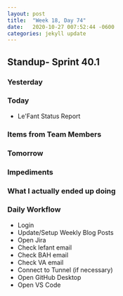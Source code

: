 ```yaml
---
layout: post
title:  "Week 18, Day 74"
date:   2020-10-27 007:52:44 -0600
categories: jekyll update
---
```


## Standup- Sprint 40.1
  
### Yesterday


### Today

* Le'Fant Status Report

### Items from Team Members


### Tomorrow
 
### Impediments

### What I actually ended up doing


### Daily Workflow
* Login
* Update/Setup Weekly Blog Posts
* Open Jira
* Check lefant email
* Check BAH email
* Check VA email
* Connect to Tunnel (if necessary)
* Open GitHub Desktop
* Open VS Code

